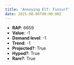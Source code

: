 ```yaml
---
title: 'Annoying Elf: Finsurf'
date: 2025-08-06T00:00:00Z
---
```

- **RAP**: 6659
- **Value**: -1
- **Demand level**: -1
- **Trend**: -1
- **Projected?**: True
- **Hyped?**: True
- **Rare?**: True
